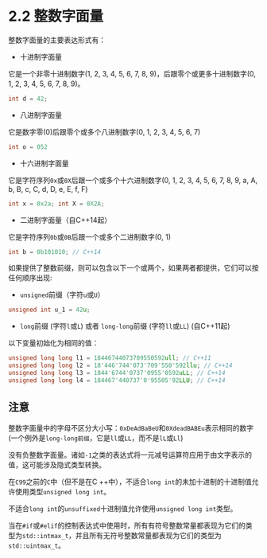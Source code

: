 # 2.2 整数字面量

整数字面量的主要表达形式有：

- 十进制字面量

它是一个非零十进制数字(1, 2, 3, 4, 5, 6, 7, 8, 9)，后跟零个或更多十进制数字(0, 1, 2, 3, 4, 5, 6, 7, 8, 9)。

```cpp
int d = 42;
```

- 八进制字面量

它是数字零(0)后跟零个或多个八进制数字(0, 1, 2, 3, 4, 5, 6, 7)

```cpp
int o = 052
```

- 十六进制字面量

它是字符序列`0x`或`0X`后跟一个或多个十六进制数字(0, 1, 2, 3, 4, 5, 6, 7, 8, 9, a, A, b, B, c, C, d, D, e, E, f, F)

```cpp
int x = 0x2a; int X = 0X2A;
```

- 二进制字面量（自C++14起）

它是字符序列`0b`或`0B`后跟一个或多个二进制数字(0, 1)

```cpp
int b = 0b101010; // C++14
```

如果提供了整数前缀，则可以包含以下一个或两个，如果两者都提供，它们可以按任何顺序出现:

- `unsigned`前缀（字符`u`或`U`）

```cpp
unsigned int u_1 = 42u;
```

- `long`前缀 (字符`l`或`L`) 或者 `long-long`前缀 (字符`ll`或`LL`) (自C++11起)

以下变量初始化为相同的值：

```cpp
unsigned long long l1 = 18446744073709550592ull; // C++11
unsigned long long l2 = 18'446'744'073'709'550'592llu; // C++14
unsigned long long l3 = 1844'6744'0737'0955'0592uLL; // C++14
unsigned long long l4 = 184467'440737'0'95505'92LLU; // C++14
```

## 注意

整数字面量中的字母不区分大小写：`0xDeAdBaBeU`和`0XdeadBABEu`表示相同的数字(一个例外是`long-long前缀`，它是`ll`或`LL`，而不是`lL`或`Ll`)

没有负整数字面量。诸如`-1`之类的表达式将一元减号运算符应用于由文字表示的值，这可能涉及隐式类型转换。

在`C99`之前的`C`中（但不是在C ++中），不适合`long int`的未加十进制的十进制值允许使用类型`unsigned long int`。

不适合`long int`的`unsuffixed`十进制值允许使用`unsigned long int`类型。

当在`#if`或`#elif`的控制表达式中使用时，所有有符号整数常量都表现为它们的类型为`std::intmax_t`，并且所有无符号整数常量都表现为它们的类型为`std::uintmax_t`。
